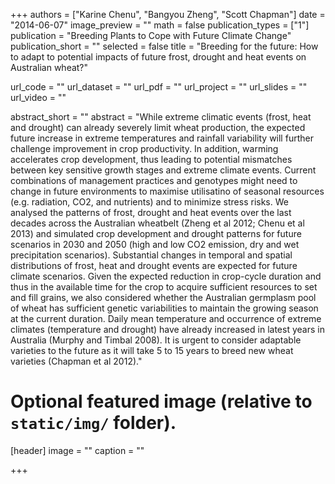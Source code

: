 +++
authors = ["Karine Chenu", "Bangyou Zheng", "Scott Chapman"]
date = "2014-06-07"
image_preview = ""
math = false
publication_types = ["1"]
publication = "Breeding Plants to Cope with Future Climate Change"
publication_short = ""
selected = false
title = "Breeding for the future: How to adapt to potential impacts of future frost, drought and heat events on Australian wheat?"

url_code = ""
url_dataset = ""
url_pdf = ""
url_project = ""
url_slides = ""
url_video = ""

abstract_short = ""
abstract = "While extreme climatic events (frost, heat and drought) can already severely limit wheat production, the expected future increase in extreme temperatures and rainfall variability will further challenge improvement in crop productivity. In addition, warming accelerates crop development, thus leading to potential mismatches between key sensitive growth stages and extreme climate events. Current combinations of management practices and genotypes might need to change in future environments to maximise utilisatino of seasonal resources (e.g. radiation, CO2, and nutrients) and to minimize stress risks. We analysed the patterns of frost, drought and heat events over the last decades across the Australian wheatbelt (Zheng et al 2012; Chenu et al 2013) and simulated crop development and drought patterns for future scenarios in 2030 and 2050 (high and low CO2 emission, dry and wet precipitation scenarios). Substantial changes in temporal and spatial distributions of frost, heat and drought events are expected for future climate scenarios. Given the expected reduction in crop-cycle duration and thus in the available time for the crop to acquire sufficient resources to set and fill grains, we also considered whether the Australian germplasm pool of wheat has sufficient genetic variabilities to maintain the growing season at the current duration. Daily mean temperature and occurrence of extreme climates (temperature and drought) have already increased in latest years in Australia (Murphy and Timbal 2008). It is urgent to consider adaptable varieties to the future as it will take 5 to 15 years to breed new wheat varieties (Chapman et al 2012)."


# Optional featured image (relative to `static/img/` folder).
[header]
image = ""
caption = ""

+++
